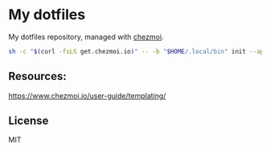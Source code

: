 # My dotfiles

My dotfiles repository, managed with [chezmoi](https://chezmoi.io/).

```sh
sh -c "$(curl -fsLS get.chezmoi.io)" -- -b "$HOME/.local/bin" init --apply https://github.com/rdnajac/.files.git
```

## Resources:

https://www.chezmoi.io/user-guide/templating/

## License

MIT

